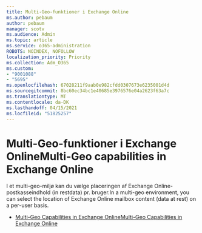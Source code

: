 ```yaml
---
title: Multi-Geo-funktioner i Exchange Online
ms.author: pebaum
author: pebaum
manager: scotv
ms.audience: Admin
ms.topic: article
ms.service: o365-administration
ROBOTS: NOINDEX, NOFOLLOW
localization_priority: Priority
ms.collection: Adm_O365
ms.custom:
- "9001088"
- "5695"
ms.openlocfilehash: 67028211f9aab0e982cfdd0307673e6235001d4d
ms.sourcegitcommit: 8bc60ec34bc1e40685e3976576e04a2623f63a7c
ms.translationtype: MT
ms.contentlocale: da-DK
ms.lasthandoff: 04/15/2021
ms.locfileid: "51825257"
---
```

# <a name="multi-geo-capabilities-in-exchange-online"></a><span data-ttu-id="36340-102">Multi-Geo-funktioner i Exchange Online</span><span class="sxs-lookup"><span data-stu-id="36340-102">Multi-Geo capabilities in Exchange Online</span></span>

<span data-ttu-id="36340-103">I et multi-geo-miljø kan du vælge placeringen af Exchange Online-postkasseindhold (in restdata) pr. bruger.</span><span class="sxs-lookup"><span data-stu-id="36340-103">In a multi-geo environment, you can select the location of Exchange Online mailbox content (data at rest) on a per-user basis.</span></span>
- [<span data-ttu-id="36340-104">Multi-Geo Capabilities in Exchange Online</span><span class="sxs-lookup"><span data-stu-id="36340-104">Multi-Geo Capabilities in Exchange Online</span></span>](https://docs.microsoft.com/office365/enterprise/multi-geo-capabilities-in-exchange-online)
